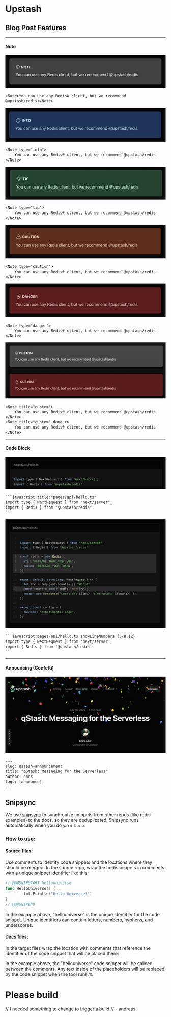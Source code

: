 # Upstash

## Blog Post Features

---

#### Note

![](public/readme/note-default.png)

```mdx
<Note>You can use any Redis® client, but we recommend @upstash/redis</Note>
```

![](public/readme/note-info.png)

```mdx
<Note type="info">
    You can use any Redis® client, but we recommend @upstash/redis
</Note>
```

![](public/readme/note-tip.png)

```mdx
<Note type="tip">
    You can use any Redis® client, but we recommend @upstash/redis
</Note>
```

![](public/readme/note-caution.png)

```mdx
<Note type="caution">
    You can use any Redis® client, but we recommend @upstash/redis
</Note>
```

![](public/readme/note-danger.png)

```mdx
<Note type="danger">
    You can use any Redis® client, but we recommend @upstash/redis
</Note>
```

![](public/readme/note-custom-title.png)

```mdx
<Note title="custom">
    You can use any Redis® client, but we recommend @upstash/redis
</Note>
<Note title="custom" danger>
    You can use any Redis® client, but we recommend @upstash/redis
</Note>
```

---

#### Code Block

![](public/readme/code-title.png)

````mdx
```javascript title:"pages/api/hello.ts"
import type { NextRequest } from "next/server";
import { Redis } from "@upstash/redis";
```
````

![](public/readme/code-showLineNumber.png)

````mdx
```javascript:pages/api/hello.ts showLineNumbers {5-8,12}
import type { NextRequest } from 'next/server';
import { Redis } from '@upstash/redis'
```
````

---

#### Announcing (Confetti)

![](public/readme/announce.png)

```mdx
---
slug: qstash-announcement
title: "qStash: Messaging for the Serverless"
author: enes
tags: [announce]
---
```

## Snipsync

We use [snipsync](https://github.com/temporalio/snipsync) to synchronize snippets from other repos (like redis-examples) to the docs, so they are deduplicated.
Snipsync runs automatically when you do `yarn build`

### How to use:

#### Source files:

Use comments to identify code snippets and the locations where they should be merged.
In the source repo, wrap the code snippets in comments with a unique snippet identifier like this:

```go
// @@@SNIPSTART hellouniverse
func HelloUniverse() {
        fmt.Println("Hello Universe!")
}
// @@@SNIPEND
```

In the example above, "hellouniverse" is the unique identifier for the code snippet.
Unique identifiers can contain letters, numbers, hyphens, and underscores.

#### Docs files:

In the target files wrap the location with comments that reference the identifier of the code snippet that will be placed there:

<!--SNIPSTART hellouniverse-->
<!--SNIPEND-->

In the example above, the "hellouniverse" code snippet will be spliced between the comments. Any text inside of the placeholders will be replaced by the code snippet when the tool runs.%

# Please build

// I needed something to change to trigger a build
// - andreas
